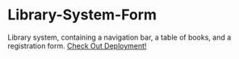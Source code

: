 # Library-System-Form
Library system, containing a navigation bar, a table of books, and a registration form.
<a href = "https://d32ssv.github.io/Library-System-Form/">Check Out Deployment!</a>
